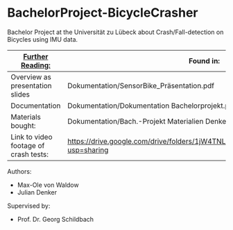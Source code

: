 # BachelorProject-BicycleCrasher
Bachelor Project at the Universität zu Lübeck about Crash/Fall-detection on Bicycles using IMU data.


|  <ins>Further Reading:</ins>         | Found in:                                                                            |
|--------------------------------------|--------------------------------------------------------------------------------------|
|Overview as presentation slides       | Dokumentation/SensorBike_Präsentation.pdf                                            |
|Documentation                         | Dokumentation/Dokumentation Bachelorprojekt.pdf                                      |
|Materials bought:                     | Dokumentation/Bach.-Projekt Materialien Denker, von Waldow - Tabellenblatt1.pdf      |
|Link to video footage of crash tests: | https://drive.google.com/drive/folders/1jW4TNLSxI2Im2vOG5XeLKp5CSRpxyoWq?usp=sharing |

Authors:
- Max-Ole von Waldow
- Julian Denker

Supervised by:
- Prof. Dr. Georg Schildbach
